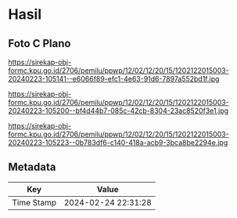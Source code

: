 # Hasil

## Foto C Plano

https://sirekap-obj-formc.kpu.go.id/2706/pemilu/ppwp/12/02/12/20/15/1202122015003-20240223-105141--e6066f89-efc1-4e63-91d6-7897a552bd1f.jpg

https://sirekap-obj-formc.kpu.go.id/2706/pemilu/ppwp/12/02/12/20/15/1202122015003-20240223-105200--bf4d44b7-085c-42cb-8304-23ac8520f3e1.jpg

https://sirekap-obj-formc.kpu.go.id/2706/pemilu/ppwp/12/02/12/20/15/1202122015003-20240223-105223--0b783df6-c140-418a-acb9-3bca8be2294e.jpg


## Metadata

| Key        | Value               |
| ---------- | ------------------- |
| Time Stamp | 2024-02-24 22:31:28 |



